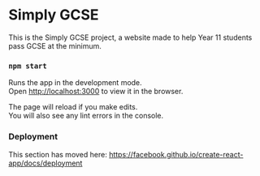 # Simply GCSE

This is the Simply GCSE project, a website made to help Year 11 students pass GCSE at the minimum.

### `npm start`

Runs the app in the development mode.<br />
Open [http://localhost:3000](http://localhost:3000) to view it in the browser.

The page will reload if you make edits.<br />
You will also see any lint errors in the console.
### Deployment

This section has moved here: https://facebook.github.io/create-react-app/docs/deployment